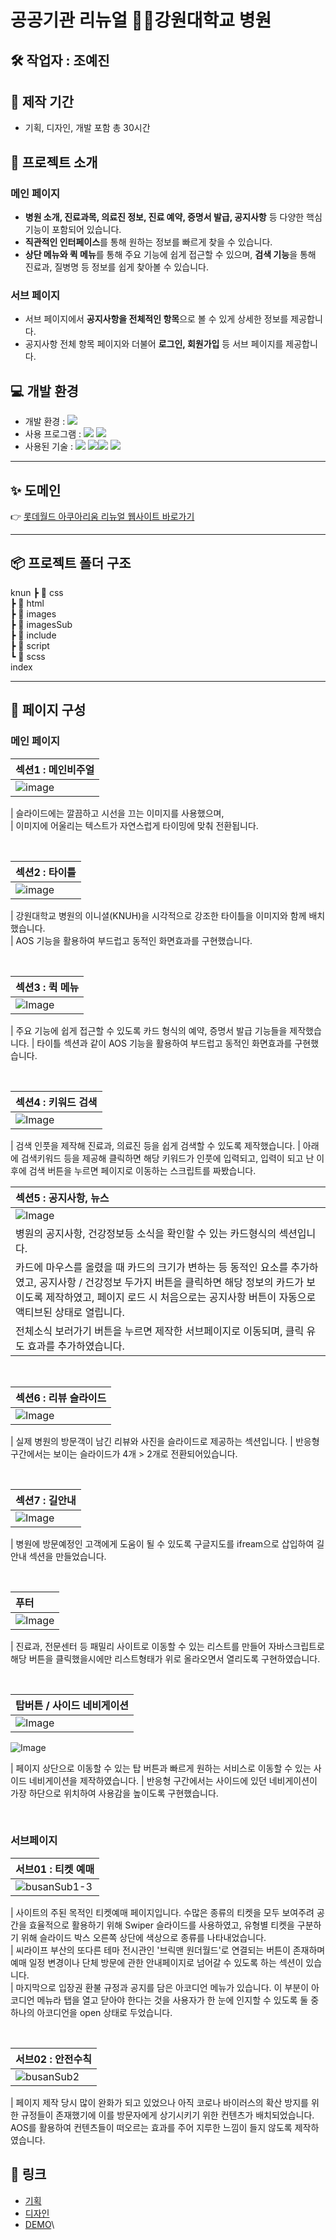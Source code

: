 # **공공기관 리뉴얼** 👨‍⚕️강원대학교 병원

## 🛠 작업자 : 조예진

## 📅 제작 기간
- 기획, 디자인, 개발 포함 총 30시간

## 📌 프로젝트 소개

### 메인 페이지 
- **병원 소개, 진료과목, 의료진 정보, 진료 예약, 증명서 발급, 공지사항** 등 다양한 핵심 기능이 포함되어 있습니다.
- **직관적인 인터페이스**를 통해 원하는 정보를 빠르게 찾을 수 있습니다.
- **상단 메뉴와 퀵 메뉴**를 통해 주요 기능에 쉽게 접근할 수 있으며, **검색 기능**을 통해 진료과, 질병명 등 정보를 쉽게 찾아볼 수 있습니다.

### 서브 페이지

- 서브 페이지에서 **공지사항을 전체적인 항목**으로 볼 수 있게 상세한 정보를 제공합니다.
- 공지사항 전체 항목 페이지와 더불어 **로그인, 회원가입** 등 서브 페이지를 제공합니다.

## 💻 개발 환경 

- 개발 환경 : <img src="https://img.shields.io/badge/windows10-0078D6?style=flat-square&logo=windows10&logoColor=white"/>
- 사용 프로그램 : <img src="https://img.shields.io/badge/Vs code-007ACC?style=flat-square&logo=visualstudiocode&logoColor=white"/>  <img src="https://img.shields.io/badge/figma-F24E1E?style=flat-square&logo=figma&logoColor=white"/>
- 사용된 기술 :
  <img src="https://img.shields.io/badge/html5-E34F26?style=flat-square&logo=html5&logoColor=white"> <img src="https://img.shields.io/badge/css3-1572B6?style=flat-square&logo=css3&logoColor=white"><img src="https://img.shields.io/badge/JavaScript-F7DF1E?style=flat-square&logo=JavaScript&logoColor=white"> <img src="https://img.shields.io/badge/Swiper-6332F6?style=flat-square&logo=Swiper&logoColor=white">


---


 ## ✨ 도메인
👉 [롯데월드 아쿠아리움 리뉴얼 웹사이트 바로가기](https://yejin0722.github.io/aquarium/index.html)


---

## 📦 프로젝트 폴더 구조

  knun 
┣ 📂 css  
┣ 📂 html  
┣ 📂 images  
┣ 📂 imagesSub  
┣ 📂 include  
┣ 📂 script  
┗ 📂 scss  
  index


---

## 👀 페이지 구성

### 메인 페이지

| 섹션1 : 메인비주얼                                                                                                      |
| :---------------------------------------------------------------------------------------------------------------------- |
| ![image](https://github.com/user-attachments/assets/ebfae0e0-f977-440a-b089-ae9a9eb91e27)

| 슬라이드에는 깔끔하고 시선을 끄는 이미지를 사용했으며, <br>
| 이미지에 어울리는 텍스트가 자연스럽게 타이밍에 맞춰 전환됩니다.

<br>

| 섹션2 : 타이틀                                                                                         |
| :------------------------------------------------------------------------------------------------------------------------ |
| ![image](https://github.com/user-attachments/assets/95a59db2-759d-457d-80b2-0f8982bb6ec2)

| 강원대학교 병원의 이니셜(KNUH)을 시각적으로 강조한 타이틀을 이미지와 함께 배치했습니다. <br>
| AOS 기능을 활용하여 부드럽고 동적인 화면효과를 구현했습니다.

<br>

| 섹션3 : 퀵 메뉴                                                                                                           |
| :----------------------------------------------------------------------------------------------------------------------- |
| ![Image](https://github.com/user-attachments/assets/2cf4a1b0-d024-4e52-9ee0-031fa435ff3b)

| 주요 기능에 쉽게 접근할 수 있도록 카드 형식의 예약, 증명서 발급 기능들을 제작했습니다.
| 타이틀 섹션과 같이 AOS 기능을 활용하여 부드럽고 동적인 화면효과를 구현했습니다.

<br>

| 섹션4 : 키워드 검색                                                                                                           |
| :--------------------------------------------------------------------------------------------------------------------- |
| ![Image](https://github.com/user-attachments/assets/c49f3641-9f87-4980-8cd7-d967c795f29d)

| 검색 인풋을 제작해 진료과, 의료진 등을 쉽게 검색할 수 있도록 제작했습니다.
| 아래에 검색키워드 등을 제공해 클릭하면 해당 키워드가 인풋에 입력되고, 입력이 되고 난 이후에 검색 버튼을 누르면 페이지로 이동하는 스크립트를 짜봤습니다. 
<br>

| 섹션5 : 공지사항, 뉴스                                                                                                        |
| :------------------------------------------------------------------------------------------------------------------------ |
| ![Image](https://github.com/user-attachments/assets/9b22448d-793d-4b3d-a1b5-e5699f4dfa64)
| 병원의 공지사항, 건강정보등 소식을 확인할 수 있는 카드형식의 섹션입니다.
| 카드에 마우스를 올렸을 때 카드의 크기가 변하는 등 동적인 요소를 추가하였고, 공지사항 / 건강정보 두가지 버튼을 클릭하면 해당 정보의 카드가 보이도록 제작하였고, 페이지 로드 시 처음으로는 공지사항 버튼이 자동으로 액티브된 상태로 열립니다.
| 전체소식 보러가기 버튼을 누르면 제작한 서브페이지로 이동되며, 클릭 유도 효과를 추가하였습니다.

<br>

| 섹션6 : 리뷰 슬라이드                                                                                                        |
| :------------------------------------------------------------------------------------------------------------------------------ |
| ![Image](https://github.com/user-attachments/assets/a18cc46c-7a01-40f6-8feb-e7313f01bd33)

| 실제 병원의 방문객이 남긴 리뷰와 사진을 슬라이드로 제공하는 섹션입니다.
| 반응형 구간에서는 보이는 슬라이드가 4개 > 2개로 전환되어있습니다.

<br>

| 섹션7 : 길안내                                                                                                       |
| :------------------------------------------------------------------------------------------------------------------------------ |
| ![Image](https://github.com/user-attachments/assets/69ee359a-6913-4493-91f3-487c8fb5b11d)

| 병원에 방문예정인 고객에게 도움이 될 수 있도록 구글지도를 ifream으로 삽입하여 길안내 섹션을 만들었습니다.

<br>

| 푸터                                                                                                      |
| :------------------------------------------------------------------------------------------------------------------------------ |
| ![Image](https://github.com/user-attachments/assets/17b389ac-2bbc-4f6d-89a9-ce5d4e82712f)

| 진료과, 전문센터 등 패밀리 사이트로 이동할 수 있는 리스트를 만들어 자바스크립트로 해당 버튼을 클릭했을시에만 리스트형태가 위로 올라오면서 열리도록 구현하였습니다.

<br>

| 탑버튼 / 사이드 네비게이션                                                                                                      |
| :------------------------------------------------------------------------------------------------------------------------------ |
| ![Image](https://github.com/user-attachments/assets/9a70462b-9006-4470-b495-96c2a15ac9de)
  ![Image](https://github.com/user-attachments/assets/2f4d8e50-6a13-44d4-8d2e-dfe0f63d7289)

| 페이지 상단으로 이동할 수 있는 탑 버튼과 빠르게 원하는 서비스로 이동할 수 있는 사이드 네비게이션을 제작하였습니다.
| 반응형 구간에서는 사이드에 있던 네비게이션이 가장 하단으로 위치하여 사용감을 높이도록 구현했습니다.

<br>

### 서브페이지

| 서브01 : 티켓 예매                                                                                                        |
| :------------------------------------------------------------------------------------------------------------------------ |
| ![busanSub1-3]() |

| 사이트의 주된 목적인 티켓예매 페이지입니다. 수많은 종류의 티켓을 모두 보여주려 공간을 효율적으로 활용하기 위해 Swiper 슬라이드를 사용하였고, 유형별 티켓을 구분하기 위해 슬라이드 박스 오른쪽 상단에 색상으로 종류를 나타내었습니다.<br>
| 씨라이프 부산의 또다른 테마 전시관인 '브릭맨 원더월드'로 연결되는 버튼이 존재하며 예매 일정 변경이나 단체 방문에 관한 안내페이지로 넘어갈 수 있도록 하는 섹션이 있습니다. <br>
| 마지막으로 입장권 환불 규정과 공지를 담은 아코디언 메뉴가 있습니다. 이 부분이 아코디언 메뉴라 탭을 열고 닫아야 한다는 것을 사용자가 한 눈에 인지할 수 있도록 둘 중 하나의 아코디언을 open 상태로 두었습니다.

<br>

| 서브02 : 안전수칙                                                                                                       |
| :---------------------------------------------------------------------------------------------------------------------- |
| ![busanSub2]() |

| 페이지 제작 당시 많이 완화가 되고 있었으나 아직 코로나 바이러스의 확산 방지를 위한 규정들이 존재했기에 이를 방문자에게 상기시키기 위한 컨텐츠가 배치되었습니다. AOS를 활용하여 컨텐츠들이 떠오르는 효과를 주어 지루한 느낌이 들지 않도록 제작하였습니다.

## 🚀 링크

- [기획]()
- [디자인]()
- [DEMO]()\
